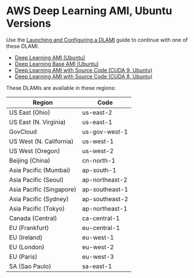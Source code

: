 # AWS Deep Learning AMI, Ubuntu Versions<a name="ubuntu"></a>

Use the [Launching and Configuring a DLAMI](launch-config.md) guide to continue with one of these DLAMI\.
+ [Deep Learning AMI \(Ubuntu\)](https://aws.amazon.com/marketplace/pp/B077GCH38C)
+ [Deep Learning Base AMI \(Ubuntu\)](https://aws.amazon.com/marketplace/pp/B077GCZ4GR)
+ [Deep Learning AMI with Source Code \(CUDA 9, Ubuntu\)](https://aws.amazon.com/marketplace/pp/B076TGJHY1)
+ [Deep Learning AMI with Source Code \(CUDA 8, Ubuntu\)](https://aws.amazon.com/marketplace/pp/B06VSPXKDX)

These DLAMIs are available in these regions:


| Region | Code | 
| --- | --- | 
| US East \(Ohio\) | us\-east\-2 | 
| US East \(N\. Virginia\) | us\-east\-1 | 
| GovCloud | us\-gov\-west\-1 | 
| US West \(N\. California\) | us\-west\-1 | 
| US West \(Oregon\) | us\-west\-2 | 
| Beijing \(China\) | cn\-north\-1 | 
| Asia Pacific \(Mumbai\) | ap\-south\-1 | 
| Asia Pacific \(Seoul\) | ap\-northeast\-2 | 
| Asia Pacific \(Singapore\) | ap\-southeast\-1 | 
| Asia Pacific \(Sydney\) | ap\-southeast\-2 | 
| Asia Pacific \(Tokyo\) | ap\-northeast\-1 | 
| Canada \(Central\) | ca\-central\-1 | 
| EU \(Frankfurt\) | eu\-central\-1 | 
| EU \(Ireland\) | eu\-west\-1 | 
| EU \(London\) | eu\-west\-2 | 
| EU \(Paris\) | eu\-west\-3 | 
| SA \(Sao Paulo\) | sa\-east\-1 | 
